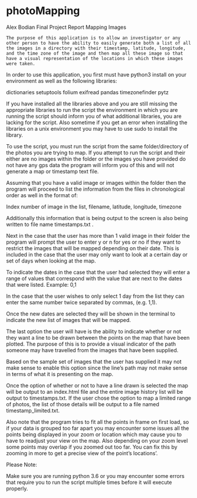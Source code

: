 # photoMapping

Alex Bodian
Final Project Report
Mapping Images



	The purpose of this application is to allow an investigator or any other person to have the ability to easily generate both a list of all the images in a directory with their timestamp, latitude, longitude, and the time zone of the image and then map all these image so that have a visual representation of the locations in which these images were taken.

In order to use this application, you first must have python3 install on your environment as well as the following libraries:

dictionaries 
setuptools
folium
exifread
pandas
timezonefinder 
pytz

If you have installed all the libraries above and you are still missing the appropriate libraries to run the script the environment in which you are running the script should inform you of what additional libraries, you are lacking for the script. Also sometime if you get an error when installing the libraries on a unix environment you may have to use sudo to install the library.

To use the script, you must run the script from the same folder/directory of the photos you are trying to map. If you attempt to run the script and their either are no images within the folder or the images you have provided do not have any gps data the program will inform you of this and will not generate a map or timestamp text file. 

Assuming that you have a valid image or images within the folder then the program will proceed to list the information from the files in chronological order as well in the format of:

Index number of image in the list, filename, latitude, longitude, timezone

Additionally this information that is being output to the screen is also being written to file name timestamps.txt .

Next in the case that the user has more than 1 valid image in their folder the program will prompt the user to enter y or n for yes or no if they want to restrict the images that will be mapped depending on their date. This is included in the case that the user may only want to look at a certain day or set of days when looking at the map.

To indicate the dates in the case that the user had selected they will enter a range of values that correspond with the value that are next to the dates that were listed. Example:  0,1

In the case that the user wishes to only select 1 day from the list they can enter the same number twice separated by commas, (e.g. 1,1). 

Once the new dates are selected they will be shown in the terminal to indicate the new list of images that will be mapped.

The last option the user will have is the ability to indicate whether or not they want a line to be drawn between the points on the map that have been plotted. The purpose of this is to provide a visual indicator of the path someone may have travelled from the images that have been supplied. 

Based on the sample set of images that the user has supplied it may not make sense to enable this option since the line’s path may not make sense in terms of what it is presenting on the map.

Once the option of whether or not to have a line drawn is selected the map will be output to an index.html file and the entire image history list will be output to timestamps.txt. If the user chose the option to map a limited range of photos, the list of those details will be output to a file named timestamp_limited.txt.

Also note that the program tries to fit all the points in frame on first load, so if your data is grouped too far apart you may encounter some issues all the points being displayed in your zoom or location which may cause you to have to readjust your view on the map. Also depending on your zoom level some points may overlap if you zoomed out too far. You can fix this by zooming in more to get a precise view of the point’s locations’.


Please Note:	

Make sure you are running python 3.6 or you may encounter some errors that require you to run the script multiple times before it will execute properly.

